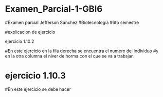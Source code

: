 # Examen_Parcial-1-GBI6
#Examen parcial  Jefferson Sánchez
#Biotecnología 
#6to semestre 










#explicacion de ejercicio 

ejercicio 1.10.2

#En este ejercicio en la fila derecha se encuentra el numero del individuo 
#y en la otra columna el niver de horma con el que se va a trabajar. 

# ejercicio 1.10.3
#En este ejercicio se debe hacer 
